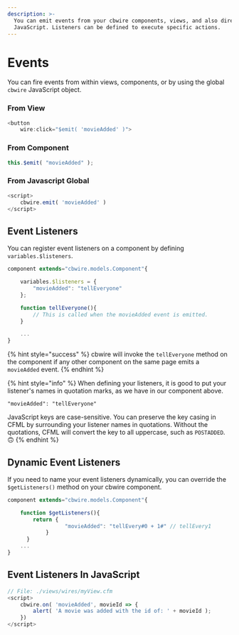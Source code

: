 ```yaml
---
description: >-
  You can emit events from your cbwire components, views, and also direct from
  JavaScript. Listeners can be defined to execute specific actions.
---
```


# Events

You can fire events from within views, components, or by using the global `cbwire` JavaScript object.

### From View

```javascript
<button
    wire:click="$emit( 'movieAdded' )">
```

### From Component

```javascript
this.$emit( "movieAdded" );
```

### From Javascript Global

```javascript
<script>
    cbwire.emit( 'movieAdded' )
</script>
```

## Event Listeners

You can register event listeners on a component by defining `variables.$listeners`.

```javascript
component extends="cbwire.models.Component"{

	variables.$listeners = {
		"movieAdded": "tellEveryone"
	};

	function tellEveryone(){
		// This is called when the movieAdded event is emitted.
	}

	...
}
```

{% hint style="success" %}
cbwire will invoke the `tellEveryone` method on the component if any other component on the same page emits a `movieAdded` event. 
{% endhint %}

{% hint style="info" %}
When defining your listeners, it is good to put your listener's names in quotation marks, as we have in our component above.   
  
`"movieAdded": "tellEveryone"`

JavaScript keys are case-sensitive. You can preserve the key casing in CFML by surrounding your listener names in quotations. Without the quotations, CFML will convert the key to all uppercase, such as `POSTADDED`. 🙃 
{% endhint %}

## Dynamic Event Listeners

If you need to name your event listeners dynamically, you can override the `$getListeners()` method on your cbwire component.

```javascript
component extends="cbwire.models.Component"{

    function $getListeners(){
        return {
		 	      "movieAdded": "tellEvery#0 + 1#" // tellEvery1
		    }
	  }
	...
}
```

## Event Listeners In JavaScript

```javascript
// File: ./views/wires/myView.cfm
<script>
    cbwire.on( 'movieAdded', movieId => {
        alert( 'A movie was added with the id of: ' + movieId );
    })
</script>
```

